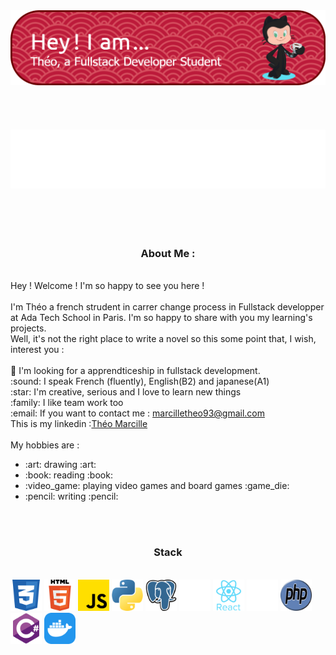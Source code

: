 <div>
  <div>
    <img src="./src/Banner.png" alt="banner">
  </div>  
  <br>
  <br>
  <br>
  <br>
  <div align="center">
    <img src="./src/Gif.gif" alt="gif">
  </div>
  <br>
  <br>
  <br>
  <br>
  <div>
    <div align="center">
      <h3>About Me :</h3>
    </div> 
    <div>
      <p>
        <br>
      Hey ! Welcome ! I'm so happy to see you here ! <br>
        <br>
      I'm Théo a french strudent in carrer change process in Fullstack developper at Ada Tech School in Paris. I'm so happy to share with you my learning's projects.<br>
      Well, it's not the right place to write a novel so this some point that, I wish, interest you : <br>
        <br>
      🔭 I'm looking for a apprendticeship in fullstack development.<br>
      :sound: I speak  French (fluently), English(B2) and japanese(A1)<br>
      :star: I'm creative, serious and I love to learn new things<br>
      :family: I like team work too<br>
      :email: If you want to contact me : <a href="marcilletheo93@gmail.com">marcilletheo93@gmail.com</a><br>
      This is my linkedin :<a href="https://www.linkedin.com/in/th%C3%A9o-marcille-866393235/">Théo Marcille</a>
        <br>
        <br>
      My hobbies are :<br>
      </p>
      <ul> 
        <li>:art: drawing :art:</li>
        <li>:book: reading :book:</li>
        <li>:video_game: playing video games and board games :game_die:</li>
        <li>:pencil: writing :pencil:</li>  
      </ul>     
    </div>
    <br>
    <br>
    <div>
      <div align="center">
        <h3>Stack</h3>
      </div>
      <br>
      <div>
        <img src="./src/css3.png" alt="css3" width="50px" height="50px">
        <img src="./src/html5.png" alt="css3" width="50px" height="50px">
        <img src="./src/js.png" alt="css3" width="50px" height="50px">
        <img src="./src/python.png" alt="css3" width="50px" height="50px">
        <img src="./src/postgre.png" alt="css3" width="50px" height="50px">
        <img src="./src/django.png" alt="django" width="50px" height="50px">
        <img src="./src/react.png" alt="css3" width="50px" height="50px">
        <img src="./src/rust.png" alt="css3" width="50px" height="50px">
        <img src="./src/php.png" alt="css3" width="50px" height="50px">
        <img src="./src/csharp.png" alt="css3" width="50px" height="50px">
        <img src="./src/docker.png" alt="css3" width="50px" height="50px">
      </div>
  </div>
</div>



